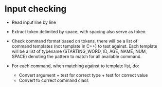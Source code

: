 # Input checking

- Read input line by line

- Extract token delimited by space, with spacing also serve as token

- Check command format based on tokens, there will be a list of command templates (not template in
  C++) to test against. Each template will be a list of typename (STARTING_WORD, ID, AGE, NAME, NUM,
  SPACE) denoting the pattern to match for all available command.

- For each command, when matching against to template list, do:
    - Convert argument + test for correct type + test for correct value
    - Convert to correct command class
